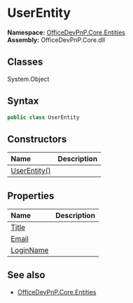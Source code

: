 # UserEntity
  

**Namespace:** [OfficeDevPnP.Core.Entities](OfficeDevPnP.Core.Entities.md)  
**Assembly:** OfficeDevPnP.Core.dll  
## Classes
System.Object  
## Syntax
```C#
public class UserEntity
```
## Constructors
|**Name**|**Description**|
|:-----|:-----|
| [UserEntity()](UserEntityconstructor1details.md) | 
## Properties
|**Name**|**Description**|
|:-----|:-----|
| [Title](UserEntity.Title.md) | 
| [Email](UserEntity.Email.md) | 
| [LoginName](UserEntity.LoginName.md) | 
## See also
- [OfficeDevPnP.Core.Entities](OfficeDevPnP.Core.Entities.md)
